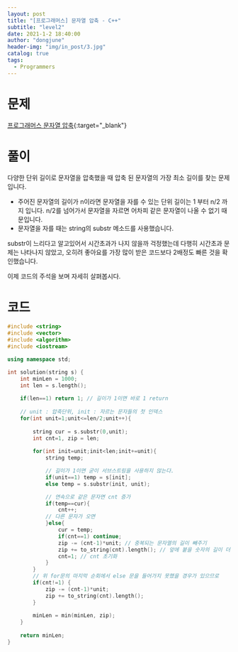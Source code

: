 ```yaml
---
layout: post
title: "[프로그래머스] 문자열 압축 - C++"
subtitle: "level2"
date: 2021-1-2 18:40:00
author: "dongjune"
header-img: "img/in_post/3.jpg"
catalog: true
tags:
  - Programmers
---
```

# 문제
[프로그래머스 문자열 압축](https://programmers.co.kr/learn/courses/30/lessons/60057#){:target="_blank"}
# 풀이
다양한 단위 길이로 문자열을 압축했을 때 압축 된 문자열의 가장 최소 길이를 찾는 문제입니다. 

- 주어진 문자열의 길이가 n이라면 문자열을 자를 수 있는 단위 길이는 1 부터 n/2 까지 입니다. n/2를 넘어가서 문자열을 자르면 어차피 같은 문자열이 나올 수 없기 때문입니다.  
- 문자열을 자를 때는 string의 substr 메소드를 사용했습니다.    
  
substr이 느리다고 알고있어서 시간초과가 나지 않을까 걱정했는데 다행히 시간초과 문제는 나타나지 않았고, 오히려 좋아요를 가장 많이 받은 코드보다 2배정도 빠른 것을 확인했습니다.  

이제 코드의 주석을 보며 자세히 살펴봅시다.

# 코드
```c++
#include <string>
#include <vector>
#include <algorithm>
#include <iostream>

using namespace std;

int solution(string s) {
    int minLen = 1000;
    int len = s.length();
    
    if(len==1) return 1; // 길이가 1이면 바로 1 return
    
    // unit : 압축단위, init : 자르는 문자들의 첫 인덱스
    for(int unit=1;unit<=len/2;unit++){
        
        string cur = s.substr(0,unit); 
        int cnt=1, zip = len;
        
        for(int init=unit;init<len;init+=unit){
            string temp;

            // 길이가 1이면 굳이 서브스트링을 사용하지 않는다.
            if(unit==1) temp = s[init];
            else temp = s.substr(init, unit);

            // 연속으로 같은 문자면 cnt 증가
            if(temp==cur){
                cnt++;
            // 다른 문자가 오면
            }else{
                cur = temp;
                if(cnt==1) continue;
                zip -= (cnt-1)*unit; // 중복되는 문자열의 길이 빼주기
                zip += to_string(cnt).length(); // 앞에 붙을 숫자의 길이 더해주기
                cnt=1; // cnt 초기화
            }
        }
        // 위 for문의 마지막 순회에서 else 문을 들어가지 못했을 경우가 있으므로
        if(cnt!=1) {
            zip -= (cnt-1)*unit;
            zip += to_string(cnt).length();
        }
        
        minLen = min(minLen, zip);
    }
    
    return minLen;
}
```